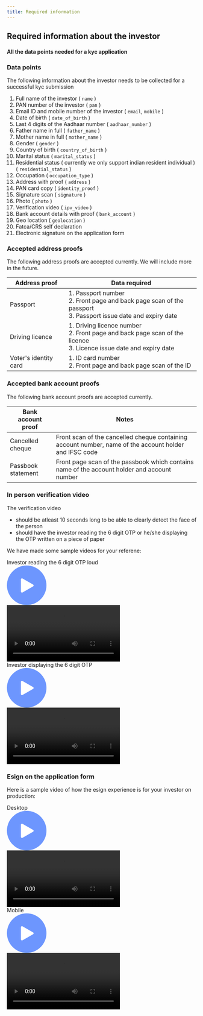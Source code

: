 ```yaml
---
title: Required information
---
```

## Required information about the investor
#### All the data points needed for a kyc application

### Data points

The following information about the investor needs to be collected for a successful kyc submission
1. Full name of the investor ( `name` )
2. PAN number of the investor ( `pan` )
3. Email ID and mobile number of the investor ( `email`, `mobile` )
4. Date of birth ( `date_of_birth` )
5. Last 4 digits of the Aadhaar number ( `aadhaar_number` )
6. Father name in full ( `father_name` )
7. Mother name in full ( `mother_name` )
8. Gender ( `gender` )
9. Country of birth ( `country_of_birth` )
10. Marital status ( `marital_status` )
11. Residential status ( currently we only support indian resident individual ) ( `residential_status` )
12. Occupation ( `occupation_type` )
13. Address with proof ( `address` )
14. PAN card copy ( `identity_proof` )
15. Signature scan ( `signature` )
16. Photo ( `photo` )
17. Verification video ( `ipv_video` )
18. Bank account details with proof ( `bank_account` )
19. Geo location ( `geolocation` )
20. Fatca/CRS self declaration
21. Electronic signature on the application form


### Accepted address proofs

The following address proofs are accepted currently. We will include more in the future.

|Address proof|Data required|
|-------------|-------------|
|Passport|1. Passport number <br> 2. Front page and back page scan of the passport <br> 3. Passport issue date and expiry date|
|Driving licence|1. Driving licence number <br> 2. Front page and back page scan of the licence <br> 3. Licence issue date and expiry date|
|Voter's identity card|1. ID card number <br> 2. Front page and back page scan of the ID|


### Accepted bank account proofs

The following bank account proofs are accepted currently.

|Bank account proof|Notes|
|------------------|-----|
|Cancelled cheque|Front scan of the cancelled cheque containing account number, name of the account holder and IFSC code|
|Passbook statement|Front page scan of the passbook which contains name of the account holder and account number|


### In person verification video

The verification video  
- should be atleast 10 seconds long to be able to clearly detect the face of the person
- should have the investor reading the 6 digit OTP or he/she displaying the OTP written on a piece of paper

We have made some sample videos for your referene:

<!-- *Investor reading the 6 digit OTP loud*  
<video width="500" height="800" controls id="kyc_ipv_sample_otp_read">
  <source src="/videos/KYC_OTP_Spell_out.mp4" type="video/mp4">
</video> -->

<div class="video-player">
  <div class="video-player__title">
    Investor reading the 6 digit OTP loud
  </div>
  <div class="video-player__content">
    <div class="video-player__play-btn">
      <svg xmlns="http://www.w3.org/2000/svg" width="105" height="105" viewBox="0 0 105 105">
        <g transform="translate(-479 -513)">
          <circle fill="#3e74ff" cx="52.5" cy="52.5" r="52.5" transform="translate(479 513)" opacity="0.75" />
          <path fill="#fff" d="M18.391,4.6a3,3,0,0,1,5.218,0L39.457,32.519A3,3,0,0,1,36.848,37H5.152a3,3,0,0,1-2.609-4.481Z" transform="translate(553 545) rotate(90)" />
        </g>
      </svg>
    </div>
    <video>
      <source src="/videos/KYC_OTP_Spell_out.mp4" type="video/mp4" />
    </video>
  </div>
</div>

<!-- *Investor displaying the 6 digit OTP*  
<video width="320" height="240" controls id="kyc_ipv_sample_otp_display">
  <source src="/videos/KYC_OTP_Display.mp4" type="video/mp4">
</video> -->

<div class="video-player">
  <div class="video-player__title">
    Investor displaying the 6 digit OTP
  </div>
  <div class="video-player__content">
    <div class="video-player__play-btn">
      <svg xmlns="http://www.w3.org/2000/svg" width="105" height="105" viewBox="0 0 105 105">
        <g transform="translate(-479 -513)">
          <circle fill="#3e74ff" cx="52.5" cy="52.5" r="52.5" transform="translate(479 513)" opacity="0.75" />
          <path fill="#fff" d="M18.391,4.6a3,3,0,0,1,5.218,0L39.457,32.519A3,3,0,0,1,36.848,37H5.152a3,3,0,0,1-2.609-4.481Z" transform="translate(553 545) rotate(90)" />
        </g>
      </svg>
    </div>
    <video>
      <source src="/videos/KYC_OTP_Display.mp4" type="video/mp4" />
    </video>
  </div>
</div>

### Esign on the application form

Here is a sample video of how the esign experience is for your investor on production:  

<!-- *Desktop*  
<video width="320" height="240" controls id="sample_esign_flow_desktop">
  <source src="/videos/sample_esign_flow_desktop.mp4" type="video/mp4">
</video> -->

<div class="video-player">
  <div class="video-player__title">
    Desktop
  </div>
  <div class="video-player__content">
    <div class="video-player__play-btn">
      <svg xmlns="http://www.w3.org/2000/svg" width="105" height="105" viewBox="0 0 105 105">
        <g transform="translate(-479 -513)">
          <circle fill="#3e74ff" cx="52.5" cy="52.5" r="52.5" transform="translate(479 513)" opacity="0.75" />
          <path fill="#fff" d="M18.391,4.6a3,3,0,0,1,5.218,0L39.457,32.519A3,3,0,0,1,36.848,37H5.152a3,3,0,0,1-2.609-4.481Z" transform="translate(553 545) rotate(90)" />
        </g>
      </svg>
    </div>
    <video>
      <source src="/videos/sample_esign_flow_desktop.mp4" type="video/mp4">
    </video>
  </div>
</div>

<!-- *Mobile*  
<video width="320" height="240" controls id="sample_esign_flow_mobile">
  <source src="/videos/sample_esign_flow_mobile.mp4" type="video/mp4">
</video> -->

<div class="video-player">
  <div class="video-player__title">
    Mobile
  </div>
  <div class="video-player__content">
    <div class="video-player__play-btn">
      <svg xmlns="http://www.w3.org/2000/svg" width="105" height="105" viewBox="0 0 105 105">
        <g transform="translate(-479 -513)">
          <circle fill="#3e74ff" cx="52.5" cy="52.5" r="52.5" transform="translate(479 513)" opacity="0.75" />
          <path fill="#fff" d="M18.391,4.6a3,3,0,0,1,5.218,0L39.457,32.519A3,3,0,0,1,36.848,37H5.152a3,3,0,0,1-2.609-4.481Z" transform="translate(553 545) rotate(90)" />
        </g>
      </svg>
    </div>
    <video>
      <source src="/videos/sample_esign_flow_mobile.mp4" type="video/mp4">
    </video>
  </div>
</div>
